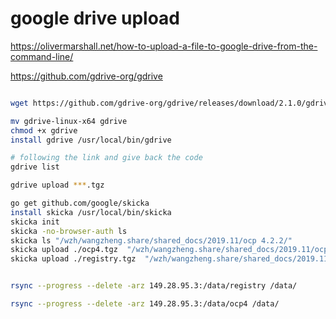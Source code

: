 # google drive upload

https://olivermarshall.net/how-to-upload-a-file-to-google-drive-from-the-command-line/

https://github.com/gdrive-org/gdrive

```bash

wget https://github.com/gdrive-org/gdrive/releases/download/2.1.0/gdrive-linux-x64

mv gdrive-linux-x64 gdrive
chmod +x gdrive
install gdrive /usr/local/bin/gdrive

# following the link and give back the code
gdrive list

gdrive upload ***.tgz

go get github.com/google/skicka
install skicka /usr/local/bin/skicka
skicka init
skicka -no-browser-auth ls
skicka ls "/wzh/wangzheng.share/shared_docs/2019.11/ocp 4.2.2/"
skicka upload ./ocp4.tgz  "/wzh/wangzheng.share/shared_docs/2019.11/ocp 4.2.2/"
skicka upload ./registry.tgz  "/wzh/wangzheng.share/shared_docs/2019.11/ocp 4.2.2/"


rsync --progress --delete -arz 149.28.95.3:/data/registry /data/

rsync --progress --delete -arz 149.28.95.3:/data/ocp4 /data/

```


